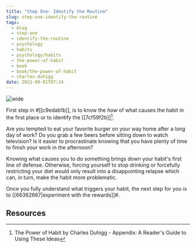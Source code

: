 ```yaml
---
title: "Step One: Identify the Routine"
slug: step-one-identify-the-routine
tags:
  - blog
  - step-one
  - identify-the-routine
  - psychology
  - habits
  - psychology/habits
  - the-power-of-habit
  - book
  - book/the-power-of-habit
  - charles-duhigg
date: 2021-09-01T07:24
---
```



![wide](https://www.maxpixel.net/static/photo/1x/Face-Woman-Habit-Routine-Time-Treadmill-Rut-3306753.jpg "image from MaxPixel (cc)")

First step in #[[c9edab1b]], is to know the _how_ of what causes the habit in the
first place or to identify the [[7cf59f2b]][^1].

Are you tempted to eat your favorite burger on your way home after a long day of
work? Do you grab a few beers before sitting down to watch television? Is it
easier to procrastinate knowing that you have plenty of time to finish your work
in the afternoon?

Knowing what causes you to do something brings down your habit's first line of
defense. Otherwise, forcing yourself to stop drinking or forcefully restricting
your diet would only result into a disappointing relapse which can, in turn,
make the habit more problematic.

Once you fully understand what triggers your habit, the next step for you is to
[[66362667|experiment with the rewards]]#.

## Resources

[^1]: The Power of Habit by Charles Duhigg - Appendix: A Reader's Guide to Using These Ideas

